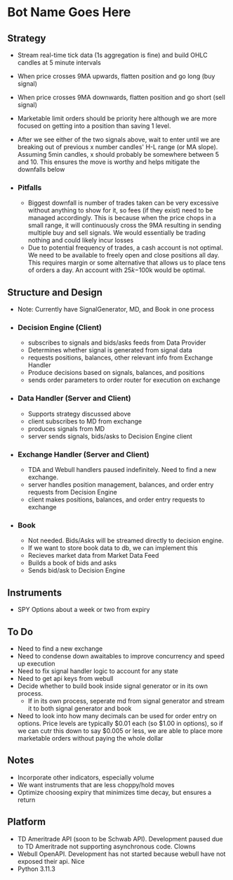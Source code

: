# Bot Name Goes Here

## Strategy

* Stream real-time tick data (1s aggregation is fine) and build OHLC candles at 5 minute intervals
* When price crosses 9MA upwards, flatten position and go long (buy signal)
* When price crosses 9MA downwards, flatten position and go short (sell signal)
* Marketable limit orders should be priority here although we are more focused on getting into a position than saving 1 level.
* After we see either of the two signals above, wait to enter until we are breaking out of previous x number candles' H-L range (or MA slope). Assuming 5min candles, x should probably be somewhere between 5 and 10. This ensures the move is worthy and helps mitigate the downfalls below

* ### Pitfalls

  * Biggest downfall is number of trades taken can be very excessive without anything to show for it, so fees (if they exist) need to be managed accordingly. This is because when the price chops in a small range, it will continuously cross the 9MA resulting in sending multiple buy and sell signals. We would essentially be trading nothing and could likely incur losses
  * Due to potential frequency of trades, a cash account is not optimal. We need to be available to freely open and close positions all day. This requires margin or some alternative that allows us to place tens of orders a day. An account with $25k-$100k would be optimal.

## Structure and Design

* Note: Currently have SignalGenerator, MD, and Book in one process

* ### Decision Engine (Client)

  * subscribes to signals and bids/asks feeds from Data Provider
  * Determines whether signal is generated from signal data
  * requests positions, balances, other relevant info from Exchange Handler
  * Produce decisions based on signals, balances, and positions
  * sends order parameters to order router for execution on exchange

* ### Data Handler (Server and Client)

  * Supports strategy discussed above
  * client subscribes to MD from exchange
  * produces signals from MD
  * server sends signals, bids/asks to Decision Engine client

* ### Exchange Handler (Server and Client)

  * TDA and Webull handlers paused indefinitely. Need to find a new exchange.
  * server handles position management, balances, and order entry requests from Decision Engine
  * client makes positions, balances, and order entry requests to exchange

* ### Book

  * Not needed. Bids/Asks will be streamed directly to decision engine.
  * If we want to store book data to db, we can implement this
  * Recieves market data from Market Data Feed
  * Builds a book of bids and asks
  * Sends bid/ask to Decision Engine

## Instruments

* SPY Options about a week or two from expiry

## To Do

* Need to find a new exchange
* Need to condense down awaitables to improve concurrency and speed up execution
* Need to fix signal handler logic to account for any state
* Need to get api keys from webull
* Decide whether to build book inside signal generator or in its own process.
  * If in its own process, seperate md from signal generator and stream it to both signal generator and book
* Need to look into how many decimals can be used for order entry on options. Price levels are typically $0.01 each (so $1.00 in options), so if we can cutr this down to say $0.005 or less, we are able to place more marketable orders without paying the whole dollar

## Notes

* Incorporate other indicators, especially volume
* We want instruments that are less choppy/hold moves
* Optimize choosing expiry that minimizes time decay, but ensures a return

## Platform

* TD Ameritrade API (soon to be Schwab API). Development paused due to TD Ameritrade not supporting asynchronous code. Clowns
* Webull OpenAPI. Development has not started because webull have not exposed their api. Nice
* Python 3.11.3
